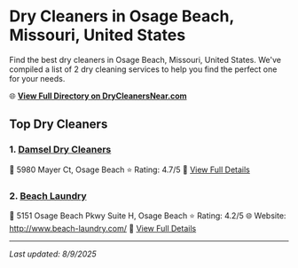 # Dry Cleaners in Osage Beach, Missouri, United States

Find the best dry cleaners in Osage Beach, Missouri, United States. We've compiled a list of 2 dry cleaning services to help you find the perfect one for your needs.

🌐 **[View Full Directory on DryCleanersNear.com](https://drycleanersnear.com/city/US/Missouri/Osage%20Beach)**

## Top Dry Cleaners

### 1. [Damsel Dry Cleaners](https://drycleanersnear.com/dryCleaner/688d7123eedd882ede90bdf2/damsel-dry-cleaners)
📍 5980 Mayer Ct, Osage Beach
⭐ Rating: 4.7/5
🔗 [View Full Details](https://drycleanersnear.com/dryCleaner/688d7123eedd882ede90bdf2/damsel-dry-cleaners)

### 2. [Beach Laundry](https://drycleanersnear.com/dryCleaner/688d712eeedd882ede90bf6e/beach-laundry)
📍 5151 Osage Beach Pkwy Suite H, Osage Beach
⭐ Rating: 4.2/5
🌐 Website: http://www.beach-laundry.com/
🔗 [View Full Details](https://drycleanersnear.com/dryCleaner/688d712eeedd882ede90bf6e/beach-laundry)


---

*Last updated: 8/9/2025*
